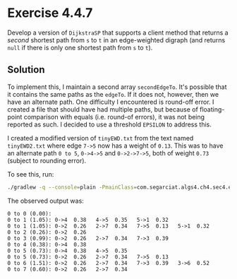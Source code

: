 # Exercise 4.4.7

Develop a version of `DijkstraSP` that supports a client method that returns
a *second* shortest path from `s` to `t` in an edge-weighted digraph (and returns
`null` if there is only one shortest path from `s` to `t`).

## Solution

To implement this, I maintain a second array `secondEdgeTo`. It's possible that
it contains the same paths as the `edgeTo`. If it does not, however, then we have
an alternate path. One difficulty I encountered is round-off error. I created
a file that should have had multiple paths, but because of floating-point comparison
with equals (i.e. round-of errors), it was not being reported as such. I decided to
use a threshold `EPSILON` to address this.

I created a modified version of `tinyEWD.txt` from the text named `tinyEWD2.txt`
where edge `7->5` now has a weight of `0.13`. This was to have an alternate path
`0 to 5`, `0->4->5` and `0->2->7->5`, both of weight `0.73` (subject to rounding error).

To see this, run:

```bash
./gradlew -q --console=plain -PmainClass=com.segarciat.algs4.ch4.sec4.ex07.DijkstraSP run --args='src/main/java/com/segarciat/algs4/ch4/sec4/ex07/tinyEWD2.txt 0'
```

The observed output was:

```text
0 to 0 (0.00): 
0 to 1 (1.05): 0->4  0.38   4->5  0.35   5->1  0.32   
0 to 1 (1.05): 0->2  0.26   2->7  0.34   7->5  0.13   5->1  0.32   
0 to 2 (0.26): 0->2  0.26   
0 to 3 (0.99): 0->2  0.26   2->7  0.34   7->3  0.39   
0 to 4 (0.38): 0->4  0.38   
0 to 5 (0.73): 0->4  0.38   4->5  0.35   
0 to 5 (0.73): 0->2  0.26   2->7  0.34   7->5  0.13   
0 to 6 (1.51): 0->2  0.26   2->7  0.34   7->3  0.39   3->6  0.52   
0 to 7 (0.60): 0->2  0.26   2->7  0.34 
```